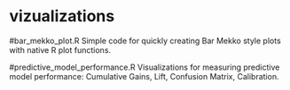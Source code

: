 # vizualizations

#bar_mekko_plot.R
Simple code for quickly creating Bar Mekko style plots with native R plot functions.

#predictive_model_performance.R
Visualizations for measuring predictive model performance: Cumulative Gains, Lift, Confusion Matrix, Calibration.
